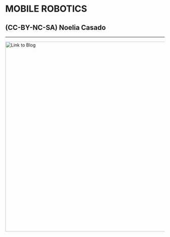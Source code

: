 # MOBILE ROBOTICS            

## (CC-BY-NC-SA) Noelia Casado

-----------

<div align="">
  <a href="https://github.com/Noeliacj/Noeliacj.github.io.git">
    <img src=""
    width="600"
    alt="Link to Blog">
  </a>
</div>
